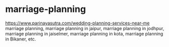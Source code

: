# marriage-planning
https://www.parinayasutra.com/wedding-planning-services-near-me marriage planning, marriage planning in jaipur, marriage planning in jodhpur, marriage planning in jaiselmer, marriage planning in kota, marriage planning in Bikaner, etc.
